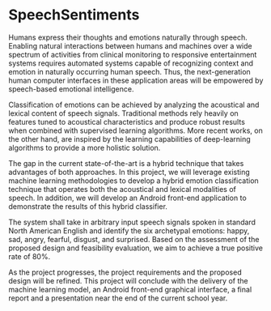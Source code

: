 # SpeechSentiments

Humans express their thoughts and emotions naturally through speech. Enabling natural interactions between humans and machines over a wide spectrum of activities from clinical monitoring to responsive entertainment systems requires automated systems capable of recognizing context and emotion in naturally occurring human speech. Thus, the next-generation human computer interfaces in these application areas will be empowered by speech-based emotional intelligence.

Classification of emotions can be achieved by analyzing the acoustical and lexical content of speech signals. Traditional methods rely heavily on features tuned to acoustical characteristics and produce robust results when combined with supervised learning algorithms. More recent works, on the other hand, are inspired by the learning capabilities of deep-learning algorithms to provide a more holistic solution.

The gap in the current state-of-the-art is a hybrid technique that takes advantages of both approaches. In this project, we will leverage existing machine learning methodologies to develop a hybrid emotion classification technique that operates both the acoustical and lexical modalities of speech. In addition, we will develop an Android front-end application to demonstrate the results of this hybrid classifier.

The system shall take in arbitrary input speech signals spoken in standard North American English and identify the six archetypal emotions: happy, sad, angry, fearful, disgust, and surprised.  Based on the assessment of the proposed design and feasibility evaluation, we aim to achieve a true positive rate of 80%.

As the project progresses, the project requirements and the proposed design will be refined. This project will conclude with the delivery of the machine learning model, an Android front-end graphical interface, a final report and a presentation near the end of the current school year.
